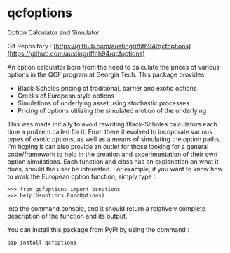 # qcfoptions
Option Calculator and Simulator

Git Repository : [https://github.com/austingriffith94/qcfoptions](https://github.com/austingriffith94/qcfoptions)

An option calculator born from the need to calculate the prices of various options in the QCF program at Georgia Tech. This package provides:

* Black-Scholes pricing of traditional, barrier and exotic options
* Greeks of European style options
* Simulations of underlying asset using stochastic processes
* Pricing of options utilizing the simulated motion of the underlying

This was made initially to avoid rewriting Black-Scholes calculators each time a problem called for it. From there it evolved to incoporate various types of exotic options, as well as a means of simulating the option paths. I'm hoping it can also provide an outlet for those looking for a general code/framework to help in the creation and experimentation of their own option simulations. Each function and class has an explanation on what it does, should the user be interested. For example, if you want to know how to work the European option function, simply type :

    >>> from qcfoptions import bsoptions
    >>> help(bsoptions.EuroOptions)

into the command console, and it should return a relatively complete description of the function and its output.

You can install this package from PyPI by using the command :

    pip install qcfoptions
